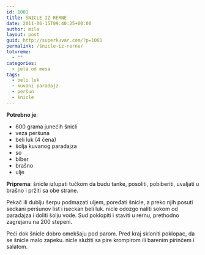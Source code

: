 ```yaml
---
id: 1081
title: ŠNICLE IZ RERNE
date: 2011-06-15T09:40:25+00:00
author: mila
layout: post
guid: http://superkuvar.com/?p=1081
permalink: /šnicle-iz-rerne/
totvreme:
  - ""
categories:
  - jela od mesa
tags:
  - beli luk
  - kuvani paradajz
  - peršun
  - šnicle
---
```

**Potrebno je**:

  * 600 grama junećih šnicli
  * veza peršuna
  * beli luk (4 čena)
  * šolja kuvanog paradajza
  * so
  * biber
  * brašno
  * ulje

**Priprema**: šnicle izlupati tučkom da budu tanke, posoliti, pobiberiti, uvaljati u brašno i pržiti sa obe strane.

Pekač ili dublju šerpu podmazati uljem, poređati šnicle, a preko njih posuti seckani peršunov list i iseckan beli luk.  nicle odozgo naliti sokom od paradajza i doliti šolju vode. Sud poklopiti i staviti u rernu, prethodno zagrejanu na 200 stepeni.

Peći dok šnicle dobro omekšaju pod parom. Pred kraj skloniti poklopac, da se šnicle malo zapeku.  nicle služiti sa pire krompirom ili barenim pirinčem i salatom.